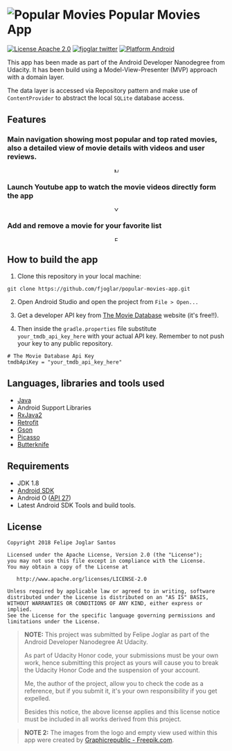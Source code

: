 # ![Popular Movies](https://raw.githubusercontent.com/fjoglar/popular-movies-app/master/app/src/main/res/mipmap-xhdpi/ic_launcher_round.png) Popular Movies App

[![License Apache 2.0](https://img.shields.io/badge/license-Apache%202.0-green.svg)](https://github.com/fjoglar/popular-movies-app/blob/master/LICENSE.txt)
[![fjoglar twitter](https://img.shields.io/badge/twitter-@felipejoglar-blue.svg)](http://twitter.com/felipejoglar)
[![Platform Android](https://img.shields.io/badge/platform-Android-blue.svg)](https://www.android.com)

This app has been made as part of the Android Developer Nanodegree from Udacity. It has been build using a Model-View-Presenter (MVP) approach with a domain layer. 

The data layer is accessed via Repository pattern and make use of `ContentProvider` to abstract the local `SQLite` database access. 

## Features

### Main navigation showing most popular and top rated movies, also a detailed view of movie details with videos and user reviews.

<p align="center">
<img src="https://github.com/fjoglar/android-dev-challenge/blob/master/assets/images/activity-lifecycle.png" alt="Main Navigation" style="width: 10px;"/>
</p>

### Launch Youtube app to watch the movie videos directly form the app

<p align="center">
<img src="https://github.com/fjoglar/android-dev-challenge/blob/master/assets/images/activity-lifecycle.png" alt="Youtube Videos" style="width: 10px;"/>
</p>

### Add and remove a movie for your favorite list

<p align="center">
<img src="https://github.com/fjoglar/android-dev-challenge/blob/master/assets/images/activity-lifecycle.png" alt="Favorites Functionality" style="width: 10px;"/>
</p>



## How to build the app

1. Clone this repository in your local machine:

```
git clone https://github.com/fjoglar/popular-movies-app.git
```

2. Open Android Studio and open the project from `File > Open...`

3. Get a developer API key from [The Movie Database](https://www.themoviedb.org/) website (it's free!!).

4. Then inside the `gradle.properties` file substitute `your_tmdb_api_key_here` with your actual API key. Remember to not push your key to any public repository.

```
# The Movie Database Api Key
tmdbApiKey = "your_tmdb_api_key_here"
```


## Languages, libraries and tools used

* [Java](https://docs.oracle.com/javase/8/)
* Android Support Libraries
* [RxJava2](https://github.com/ReactiveX/RxJava/wiki/What's-different-in-2.0)
* [Retrofit](https://github.com/square/retrofit)
* [Gson](https://github.com/google/gson)
* [Picasso](https://github.com/square/picasso)
* [Butterknife](https://github.com/JakeWharton/butterknife)


## Requirements

* JDK 1.8
* [Android SDK](https://developer.android.com/studio/index.html)
* Android O ([API 27](https://developer.android.com/preview/api-overview.html))
* Latest Android SDK Tools and build tools.


## License

```
Copyright 2018 Felipe Joglar Santos

Licensed under the Apache License, Version 2.0 (the "License");
you may not use this file except in compliance with the License.
You may obtain a copy of the License at

   http://www.apache.org/licenses/LICENSE-2.0

Unless required by applicable law or agreed to in writing, software
distributed under the License is distributed on an "AS IS" BASIS,
WITHOUT WARRANTIES OR CONDITIONS OF ANY KIND, either express or implied.
See the License for the specific language governing permissions and
limitations under the License.
```

> **NOTE:** This project was submitted by Felipe Joglar as part of the Android Developer Nanodegree At Udacity.
>
> As part of Udacity Honor code, your submissions must be your own work, hence submitting this project as yours will cause you to break the Udacity Honor Code and the suspension of your account.
>
> Me, the author of the project, allow you to check the code as a reference, but if you submit it, it's your own responsibility if you get expelled.
>
> Besides this notice, the above license applies and this license notice must be included in all works derived from this project.

> **NOTE 2:** The images from the logo and empty view used within this app were created by [Graphicrepublic - Freepik.com](https://www.freepik.es/fotos-vectores-gratis/fondo)</a>.